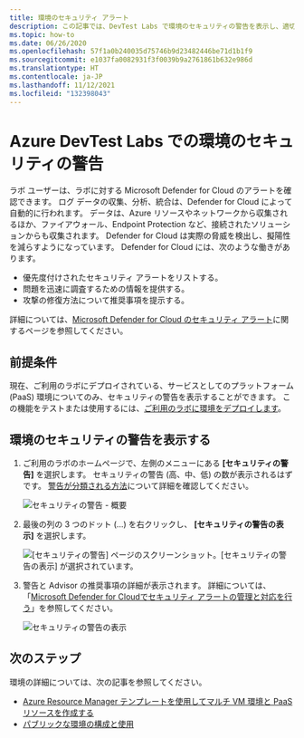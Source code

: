```yaml
---
title: 環境のセキュリティ アラート
description: この記事では、DevTest Labs で環境のセキュリティの警告を表示し、適切なアクションを実行する方法について説明します。
ms.topic: how-to
ms.date: 06/26/2020
ms.openlocfilehash: 57f1a0b240035d75746b9d23482446be71d1b1f9
ms.sourcegitcommit: e1037fa0082931f3f0039b9a2761861b632e986d
ms.translationtype: HT
ms.contentlocale: ja-JP
ms.lasthandoff: 11/12/2021
ms.locfileid: "132398043"
---
```

# <a name="security-alerts-for-environments-in-azure-devtest-labs"></a>Azure DevTest Labs での環境のセキュリティの警告
ラボ ユーザーは、ラボに対する Microsoft Defender for Cloud のアラートを確認できます。 ログ データの収集、分析、統合は、Defender for Cloud によって自動的に行われます。 データは、Azure リソースやネットワークから収集されるほか、ファイアウォール、Endpoint Protection など、接続されたソリューションからも収集されます。 Defender for Cloud は実際の脅威を検出し、擬陽性を減らすようになっています。 Defender for Cloud には、次のような働きがあります。

- 優先度付けされたセキュリティ アラートをリストする。
- 問題を迅速に調査するための情報を提供する。
- 攻撃の修復方法について推奨事項を提示する。

詳細については、[Microsoft Defender for Cloud のセキュリティ アラート](../security-center//security-center-alerts-overview.md)に関するページを参照してください。


## <a name="prerequisites"></a>前提条件
現在、ご利用のラボにデプロイされている、サービスとしてのプラットフォーム (PaaS) 環境についてのみ、セキュリティの警告を表示することができます。 この機能をテストまたは使用するには、[ご利用のラボに環境をデプロイします](devtest-lab-create-environment-from-arm.md)。 

## <a name="view-security-alerts-for-an-environment"></a>環境のセキュリティの警告を表示する

1. ご利用のラボのホームページで、左側のメニューにある **[セキュリティの警告]** を選択します。 セキュリティの警告 (高、中、低) の数が表示されるはずです。 [警告が分類される方法](../security-center/security-center-alerts-overview.md#how-are-alerts-classified)について詳細を確認してください。

    ![セキュリティの警告 - 概要](./media/environment-security-alerts/security-alerts-overview-page.png)
2. 最後の列の 3 つのドット (...) を右クリックし、 **[セキュリティの警告の表示]** を選択します。 

    ![[セキュリティの警告] ページのスクリーンショット。[セキュリティの警告の表示] が選択されています。](./media/environment-security-alerts/view-security-alerts-menu.png)
    
3. 警告と Advisor の推奨事項の詳細が表示されます。 詳細については、「[Microsoft Defender for Cloudでセキュリティ アラートの管理と対応を行う](../security-center/security-center-managing-and-responding-alerts.md)」を参照してください。

    ![セキュリティの警告の表示](./media/environment-security-alerts/advisor-recommendations.png)


## <a name="next-steps"></a>次のステップ
環境の詳細については、次の記事を参照してください。

- [Azure Resource Manager テンプレートを使用してマルチ VM 環境と PaaS リソースを作成する](devtest-lab-create-environment-from-arm.md)
- [パブリックな環境の構成と使用](devtest-lab-configure-use-public-environments.md)
